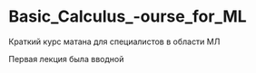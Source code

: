 # Basic_Calculus_-ourse_for_ML

Краткий курс матана для специалистов в области МЛ

Первая лекция была вводной
